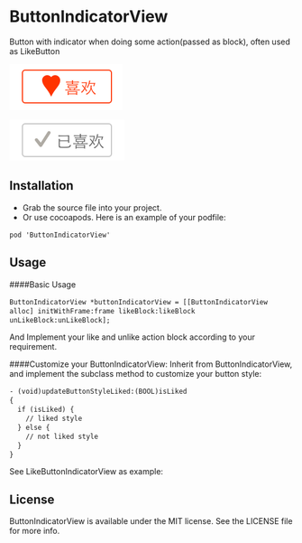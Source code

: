 
ButtonIndicatorView
================
Button with indicator when doing some action(passed as block), often used as LikeButton

![like](ScreenShot/like.png)

![liked](ScreenShot/liked.png)

Installation
-------------------------
- Grab the source file into your project. 
- Or use cocoapods. Here is an example of your podfile:

```
pod 'ButtonIndicatorView'
```

Usage
-------
####Basic Usage
```
ButtonIndicatorView *buttonIndicatorView = [[ButtonIndicatorView alloc] initWithFrame:frame likeBlock:likeBlock unLikeBlock:unLikeBlock];
```
And Implement your like and unlike action block according to your requirement.

####Customize your ButtonIndicatorView:
Inherit from ButtonIndicatorView, and implement the subclass method to customize your button style:

```
- (void)updateButtonStyleLiked:(BOOL)isLiked
{
  if (isLiked) {
    // liked style
  } else {
    // not liked style
  }
}
```
See LikeButtonIndicatorView as example:

License
------
ButtonIndicatorView is available under the MIT license. See the LICENSE file for more info.
